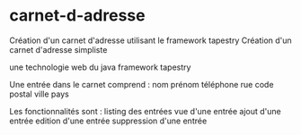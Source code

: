 # carnet-d-adresse
Création d'un carnet d'adresse utilisant le framework tapestry
Création d'un carnet d'adresse simpliste

une technologie web
du java
framework tapestry

Une entrée dans le carnet comprend :
nom prénom
téléphone
rue
code postal
ville
pays

Les fonctionnalités sont :
listing des entrées
vue d'une entrée
ajout d'une entrée
edition d'une entrée
suppression d'une entrée
